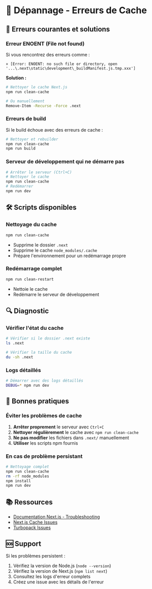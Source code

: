 # 🔧 Dépannage - Erreurs de Cache

## 🚨 **Erreurs courantes et solutions**

### **Erreur ENOENT (File not found)**

Si vous rencontrez des erreurs comme :
```
⨯ [Error: ENOENT: no such file or directory, open '...\.next\static\development\_buildManifest.js.tmp.xxx']
```

**Solution :**
```bash
# Nettoyer le cache Next.js
npm run clean-cache

# Ou manuellement
Remove-Item -Recurse -Force .next
```

### **Erreurs de build**

Si le build échoue avec des erreurs de cache :
```bash
# Nettoyer et rebuilder
npm run clean-cache
npm run build
```

### **Serveur de développement qui ne démarre pas**

```bash
# Arrêter le serveur (Ctrl+C)
# Nettoyer le cache
npm run clean-cache
# Redémarrer
npm run dev
```

## 🛠️ **Scripts disponibles**

### **Nettoyage du cache**
```bash
npm run clean-cache
```
- Supprime le dossier `.next`
- Supprime le cache `node_modules/.cache`
- Prépare l'environnement pour un redémarrage propre

### **Redémarrage complet**
```bash
npm run clean-restart
```
- Nettoie le cache
- Redémarre le serveur de développement

## 🔍 **Diagnostic**

### **Vérifier l'état du cache**
```bash
# Vérifier si le dossier .next existe
ls .next

# Vérifier la taille du cache
du -sh .next
```

### **Logs détaillés**
```bash
# Démarrer avec des logs détaillés
DEBUG=* npm run dev
```

## 🚀 **Bonnes pratiques**

### **Éviter les problèmes de cache**
1. **Arrêter proprement** le serveur avec `Ctrl+C`
2. **Nettoyer régulièrement** le cache avec `npm run clean-cache`
3. **Ne pas modifier** les fichiers dans `.next/` manuellement
4. **Utiliser** les scripts npm fournis

### **En cas de problème persistant**
```bash
# Nettoyage complet
npm run clean-cache
rm -rf node_modules
npm install
npm run dev
```

## 📚 **Ressources**

- [Documentation Next.js - Troubleshooting](https://nextjs.org/docs/messages)
- [Next.js Cache Issues](https://nextjs.org/docs/advanced-features/debugging)
- [Turbopack Issues](https://turbo.build/repo/docs/core-concepts/monorepos/filtering)

## 🆘 **Support**

Si les problèmes persistent :
1. Vérifiez la version de Node.js (`node --version`)
2. Vérifiez la version de Next.js (`npm list next`)
3. Consultez les logs d'erreur complets
4. Créez une issue avec les détails de l'erreur
